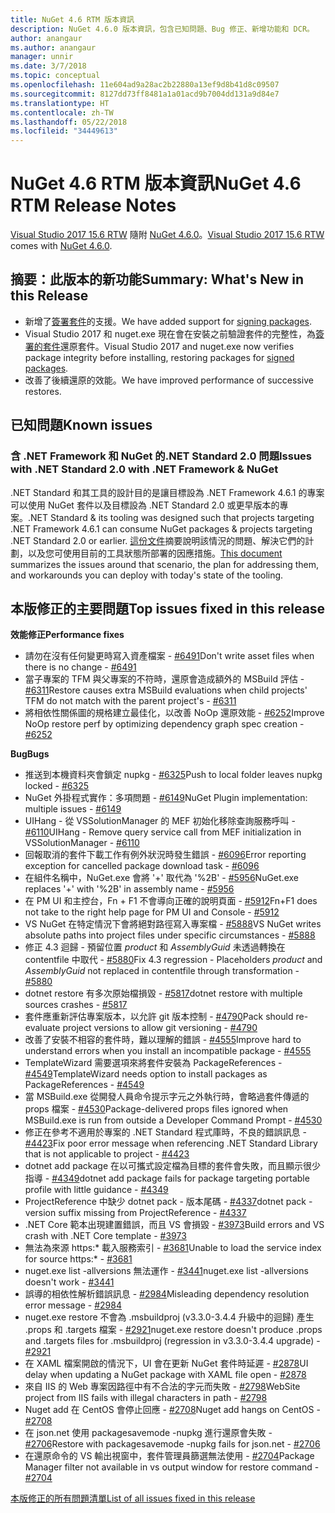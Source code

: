 ```yaml
---
title: NuGet 4.6 RTM 版本資訊
description: NuGet 4.6.0 版本資訊，包含已知問題、Bug 修正、新增功能和 DCR。
author: anangaur
ms.author: anangaur
manager: unnir
ms.date: 3/7/2018
ms.topic: conceptual
ms.openlocfilehash: 11e604ad9a28ac2b22880a13ef9d8b41d8c09507
ms.sourcegitcommit: 8127dd73ff8481a1a01acd9b7004dd131a9d84e7
ms.translationtype: HT
ms.contentlocale: zh-TW
ms.lasthandoff: 05/22/2018
ms.locfileid: "34449613"
---
```

# <a name="nuget-46-rtm-release-notes"></a><span data-ttu-id="43ffe-103">NuGet 4.6 RTM 版本資訊</span><span class="sxs-lookup"><span data-stu-id="43ffe-103">NuGet 4.6 RTM Release Notes</span></span>

<span data-ttu-id="43ffe-104">[Visual Studio 2017 15.6 RTW](https://www.visualstudio.com/news/releasenotes/vs2017-relnotes) 隨附 [NuGet 4.6.0](https://dist.nuget.org/win-x86-commandline/v4.6.0/nuget.exe)。</span><span class="sxs-lookup"><span data-stu-id="43ffe-104">[Visual Studio 2017 15.6 RTW](https://www.visualstudio.com/news/releasenotes/vs2017-relnotes) comes with [NuGet 4.6.0](https://dist.nuget.org/win-x86-commandline/v4.6.0/nuget.exe).</span></span>

## <a name="summary-whats-new-in-this-release"></a><span data-ttu-id="43ffe-105">摘要：此版本的新功能</span><span class="sxs-lookup"><span data-stu-id="43ffe-105">Summary: What's New in this Release</span></span>

* <span data-ttu-id="43ffe-106">新增了[簽署套件](../create-packages/sign-a-package.md)的支援。</span><span class="sxs-lookup"><span data-stu-id="43ffe-106">We have added support for [signing packages](../create-packages/sign-a-package.md).</span></span>
* <span data-ttu-id="43ffe-107">Visual Studio 2017 和 nuget.exe 現在會在安裝之前驗證套件的完整性，為[簽署的套件](../reference/signed-packages-reference.md)還原套件。</span><span class="sxs-lookup"><span data-stu-id="43ffe-107">Visual Studio 2017 and nuget.exe now verifies package integrity before installing, restoring packages for [signed packages](../reference/signed-packages-reference.md).</span></span>
* <span data-ttu-id="43ffe-108">改善了後續還原的效能。</span><span class="sxs-lookup"><span data-stu-id="43ffe-108">We have improved performance of successive restores.</span></span>

## <a name="known-issues"></a><span data-ttu-id="43ffe-109">已知問題</span><span class="sxs-lookup"><span data-stu-id="43ffe-109">Known issues</span></span>

### <a name="issues-with-net-standard-20-with-net-framework--nuget"></a><span data-ttu-id="43ffe-110">含 .NET Framework 和 NuGet 的.NET Standard 2.0 問題</span><span class="sxs-lookup"><span data-stu-id="43ffe-110">Issues with .NET Standard 2.0 with .NET Framework & NuGet</span></span> 

<span data-ttu-id="43ffe-111">.NET Standard 和其工具的設計目的是讓目標設為 .NET Framework 4.6.1 的專案可以使用 NuGet 套件以及目標設為 .NET Standard 2.0 或更早版本的專案。</span><span class="sxs-lookup"><span data-stu-id="43ffe-111">.NET Standard & its tooling was designed such that projects targeting .NET Framework 4.6.1 can consume NuGet packages & projects targeting .NET Standard 2.0 or earlier.</span></span> <span data-ttu-id="43ffe-112">[這份文件](https://github.com/dotnet/standard/issues/481)摘要說明該情況的問題、解決它們的計劃，以及您可使用目前的工具狀態所部署的因應措施。</span><span class="sxs-lookup"><span data-stu-id="43ffe-112">[This document](https://github.com/dotnet/standard/issues/481) summarizes the issues around that scenario, the plan for addressing them, and workarounds you can deploy with today's state of the tooling.</span></span>

## <a name="top-issues-fixed-in-this-release"></a><span data-ttu-id="43ffe-113">本版修正的主要問題</span><span class="sxs-lookup"><span data-stu-id="43ffe-113">Top issues fixed in this release</span></span>

<span data-ttu-id="43ffe-114">**效能修正**</span><span class="sxs-lookup"><span data-stu-id="43ffe-114">**Performance fixes**</span></span>

* <span data-ttu-id="43ffe-115">請勿在沒有任何變更時寫入資產檔案 - [#6491](https://github.com/NuGet/Home/issues/6491)</span><span class="sxs-lookup"><span data-stu-id="43ffe-115">Don't write asset files when there is no change - [#6491](https://github.com/NuGet/Home/issues/6491)</span></span>
* <span data-ttu-id="43ffe-116">當子專案的 TFM 與父專案的不符時，還原會造成額外的 MSBuild 評估 - [#6311](https://github.com/NuGet/Home/issues/6311)</span><span class="sxs-lookup"><span data-stu-id="43ffe-116">Restore causes extra MSBuild evaluations when child projects' TFM do not match with the parent project's - [#6311](https://github.com/NuGet/Home/issues/6311)</span></span>
* <span data-ttu-id="43ffe-117">將相依性關係圖的規格建立最佳化，以改善 NoOp 還原效能 - [#6252](https://github.com/NuGet/Home/issues/6252)</span><span class="sxs-lookup"><span data-stu-id="43ffe-117">Improve NoOp restore perf by optimizing dependency graph spec creation - [#6252](https://github.com/NuGet/Home/issues/6252)</span></span>

<span data-ttu-id="43ffe-118">**Bug**</span><span class="sxs-lookup"><span data-stu-id="43ffe-118">**Bugs**</span></span>

* <span data-ttu-id="43ffe-119">推送到本機資料夾會鎖定 nupkg - [#6325](https://github.com/NuGet/Home/issues/6325)</span><span class="sxs-lookup"><span data-stu-id="43ffe-119">Push to local folder leaves nupkg locked - [#6325](https://github.com/NuGet/Home/issues/6325)</span></span>
* <span data-ttu-id="43ffe-120">NuGet 外掛程式實作：多項問題 - [#6149](https://github.com/NuGet/Home/issues/6149)</span><span class="sxs-lookup"><span data-stu-id="43ffe-120">NuGet Plugin implementation:  multiple issues - [#6149](https://github.com/NuGet/Home/issues/6149)</span></span>
* <span data-ttu-id="43ffe-121">UIHang - 從 VSSolutionManager 的 MEF 初始化移除查詢服務呼叫 - [#6110](https://github.com/NuGet/Home/issues/6110)</span><span class="sxs-lookup"><span data-stu-id="43ffe-121">UIHang - Remove query service call from MEF initialization in VSSolutionManager - [#6110](https://github.com/NuGet/Home/issues/6110)</span></span>
* <span data-ttu-id="43ffe-122">回報取消的套件下載工作有例外狀況時發生錯誤 - [#6096](https://github.com/NuGet/Home/issues/6096)</span><span class="sxs-lookup"><span data-stu-id="43ffe-122">Error reporting exception for cancelled package download task - [#6096](https://github.com/NuGet/Home/issues/6096)</span></span>
* <span data-ttu-id="43ffe-123">在組件名稱中，NuGet.exe 會將 '+' 取代為 '%2B' - [#5956](https://github.com/NuGet/Home/issues/5956)</span><span class="sxs-lookup"><span data-stu-id="43ffe-123">NuGet.exe replaces '+' with '%2B' in assembly name - [#5956](https://github.com/NuGet/Home/issues/5956)</span></span>
* <span data-ttu-id="43ffe-124">在 PM UI 和主控台，Fn + F1 不會導向正確的說明頁面 - [#5912](https://github.com/NuGet/Home/issues/5912)</span><span class="sxs-lookup"><span data-stu-id="43ffe-124">Fn+F1 does not take to the right help page for PM UI and Console - [#5912](https://github.com/NuGet/Home/issues/5912)</span></span>
* <span data-ttu-id="43ffe-125">VS NuGet 在特定情況下會將絕對路徑寫入專案檔 - [#5888](https://github.com/NuGet/Home/issues/5888)</span><span class="sxs-lookup"><span data-stu-id="43ffe-125">VS NuGet writes absolute paths into project files under specific circumstances - [#5888](https://github.com/NuGet/Home/issues/5888)</span></span>
* <span data-ttu-id="43ffe-126">修正 4.3 迴歸 - 預留位置 $product$ 和 $AssemblyGuid$ 未透過轉換在 contentfile 中取代 - [#5880](https://github.com/NuGet/Home/issues/5880)</span><span class="sxs-lookup"><span data-stu-id="43ffe-126">Fix 4.3 regression - Placeholders $product$ and $AssemblyGuid$ not replaced in contentfile through transformation - [#5880](https://github.com/NuGet/Home/issues/5880)</span></span>
* <span data-ttu-id="43ffe-127">dotnet restore 有多次原始檔損毀 - [#5817](https://github.com/NuGet/Home/issues/5817)</span><span class="sxs-lookup"><span data-stu-id="43ffe-127">dotnet restore with multiple sources crashes - [#5817](https://github.com/NuGet/Home/issues/5817)</span></span>
* <span data-ttu-id="43ffe-128">套件應重新評估專案版本，以允許 git 版本控制 - [#4790](https://github.com/NuGet/Home/issues/4790)</span><span class="sxs-lookup"><span data-stu-id="43ffe-128">Pack should re-evaluate project versions to allow git versioning - [#4790](https://github.com/NuGet/Home/issues/4790)</span></span>
* <span data-ttu-id="43ffe-129">改善了安裝不相容的套件時，難以理解的錯誤 - [#4555](https://github.com/NuGet/Home/issues/4555)</span><span class="sxs-lookup"><span data-stu-id="43ffe-129">Improve hard to understand errors when you install an incompatible package - [#4555](https://github.com/NuGet/Home/issues/4555)</span></span>
* <span data-ttu-id="43ffe-130">TemplateWizard 需要選項來將套件安裝為 PackageReferences - [#4549](https://github.com/NuGet/Home/issues/4549)</span><span class="sxs-lookup"><span data-stu-id="43ffe-130">TemplateWizard needs option to install packages as PackageReferences - [#4549](https://github.com/NuGet/Home/issues/4549)</span></span>
* <span data-ttu-id="43ffe-131">當 MSBuild.exe 從開發人員命令提示字元之外執行時，會略過套件傳遞的 props 檔案 - [#4530](https://github.com/NuGet/Home/issues/4530)</span><span class="sxs-lookup"><span data-stu-id="43ffe-131">Package-delivered props files ignored when MSBuild.exe is run from outside a Developer Command Prompt - [#4530](https://github.com/NuGet/Home/issues/4530)</span></span>
* <span data-ttu-id="43ffe-132">修正在參考不適用於專案的 .NET Standard 程式庫時，不良的錯誤訊息 - [#4423](https://github.com/NuGet/Home/issues/4423)</span><span class="sxs-lookup"><span data-stu-id="43ffe-132">Fix poor error message when referencing .NET Standard Library that is not applicable to project - [#4423](https://github.com/NuGet/Home/issues/4423)</span></span>
* <span data-ttu-id="43ffe-133">dotnet add package 在以可攜式設定檔為目標的套件會失敗，而且顯示很少指導 - [#4349](https://github.com/NuGet/Home/issues/4349)</span><span class="sxs-lookup"><span data-stu-id="43ffe-133">dotnet add package fails for package targeting portable profile with little guidance - [#4349](https://github.com/NuGet/Home/issues/4349)</span></span>
* <span data-ttu-id="43ffe-134">ProjectReference 中缺少 dotnet pack - 版本尾碼 - [#4337](https://github.com/NuGet/Home/issues/4337)</span><span class="sxs-lookup"><span data-stu-id="43ffe-134">dotnet pack - version suffix missing from ProjectReference - [#4337](https://github.com/NuGet/Home/issues/4337)</span></span>
* <span data-ttu-id="43ffe-135">.NET Core 範本出現建置錯誤，而且 VS 會損毀 - [#3973](https://github.com/NuGet/Home/issues/3973)</span><span class="sxs-lookup"><span data-stu-id="43ffe-135">Build errors and VS crash with .NET Core template - [#3973](https://github.com/NuGet/Home/issues/3973)</span></span>
* <span data-ttu-id="43ffe-136">無法為來源 https:\* 載入服務索引 - [#3681](https://github.com/NuGet/Home/issues/3681)</span><span class="sxs-lookup"><span data-stu-id="43ffe-136">Unable to load the service index for source https:\* - [#3681](https://github.com/NuGet/Home/issues/3681)</span></span>
* <span data-ttu-id="43ffe-137">nuget.exe list -allversions 無法運作 - [#3441](https://github.com/NuGet/Home/issues/3441)</span><span class="sxs-lookup"><span data-stu-id="43ffe-137">nuget.exe list -allversions doesn't work - [#3441](https://github.com/NuGet/Home/issues/3441)</span></span>
* <span data-ttu-id="43ffe-138">誤導的相依性解析錯誤訊息 - [#2984](https://github.com/NuGet/Home/issues/2984)</span><span class="sxs-lookup"><span data-stu-id="43ffe-138">Misleading dependency resolution error message - [#2984](https://github.com/NuGet/Home/issues/2984)</span></span>
* <span data-ttu-id="43ffe-139">nuget.exe restore 不會為 .msbuildproj (v3.3.0-3.4.4 升級中的迴歸) 產生 .props 和 .targets 檔案 - [#2921](https://github.com/NuGet/Home/issues/2921)</span><span class="sxs-lookup"><span data-stu-id="43ffe-139">nuget.exe restore doesn't produce .props and .targets files for .msbuildproj (regression in v3.3.0-3.4.4 upgrade) - [#2921](https://github.com/NuGet/Home/issues/2921)</span></span>
* <span data-ttu-id="43ffe-140">在 XAML 檔案開啟的情況下，UI 會在更新 NuGet 套件時延遲 - [#2878](https://github.com/NuGet/Home/issues/2878)</span><span class="sxs-lookup"><span data-stu-id="43ffe-140">UI delay when updating a NuGet package with XAML file open - [#2878](https://github.com/NuGet/Home/issues/2878)</span></span>
* <span data-ttu-id="43ffe-141">來自 IIS 的 Web 專案因路徑中有不合法的字元而失敗 - [#2798](https://github.com/NuGet/Home/issues/2798)</span><span class="sxs-lookup"><span data-stu-id="43ffe-141">WebSite project from IIS fails with illegal characters in path - [#2798](https://github.com/NuGet/Home/issues/2798)</span></span>
* <span data-ttu-id="43ffe-142">Nuget add 在 CentOS 會停止回應 - [#2708](https://github.com/NuGet/Home/issues/2708)</span><span class="sxs-lookup"><span data-stu-id="43ffe-142">Nuget add hangs on CentOS - [#2708](https://github.com/NuGet/Home/issues/2708)</span></span>
* <span data-ttu-id="43ffe-143">在 json.net 使用 packagesavemode -nupkg 進行還原會失敗 - [#2706](https://github.com/NuGet/Home/issues/2706)</span><span class="sxs-lookup"><span data-stu-id="43ffe-143">Restore with packagesavemode -nupkg fails for json.net - [#2706](https://github.com/NuGet/Home/issues/2706)</span></span>
* <span data-ttu-id="43ffe-144">在還原命令的 VS 輸出視窗中，套件管理員篩選無法使用 - [#2704](https://github.com/NuGet/Home/issues/2704)</span><span class="sxs-lookup"><span data-stu-id="43ffe-144">Package Manager filter not available in vs output window for restore command - [#2704](https://github.com/NuGet/Home/issues/2704)</span></span>

[<span data-ttu-id="43ffe-145">本版修正的所有問題清單</span><span class="sxs-lookup"><span data-stu-id="43ffe-145">List of all issues fixed in this release</span></span>](https://github.com/NuGet/Home/issues?q=is%3Aissue+is%3Aclosed+milestone%3A%224.6")
